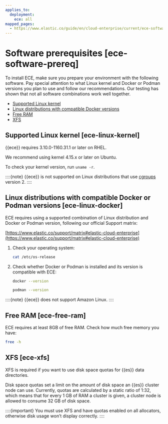 ```yaml
---
applies_to:
  deployment:
    ece: all
mapped_pages:
  - https://www.elastic.co/guide/en/cloud-enterprise/current/ece-software-prereq.html
---
```


# Software prerequisites [ece-software-prereq]

To install ECE, make sure you prepare your environment with the following software. Pay special attention to what Linux kernel and Docker or Podman versions you plan to use and follow our recommendations. Our testing has shown that not all software combinations work well together.

* [Supported Linux kernel](#ece-linux-kernel)
* [Linux distributions with compatible Docker versions](#ece-linux-docker)
* [Free RAM](#ece-free-ram)
* [XFS](#ece-xfs)


## Supported Linux kernel [ece-linux-kernel] 

{{ece}} requires 3.10.0-1160.31.1 or later on RHEL.

We recommend using kernel 4.15.x or later on Ubuntu.

To check your kernel version, run `uname -r`.

::::{note} 
{{ece}} is not supported on Linux distributions that use [cgroups](https://man7.org/linux/man-pages/man7/cgroups.7.html) version 2.
::::



## Linux distributions with compatible Docker or Podman versions [ece-linux-docker] 

ECE requires using a supported combination of Linux distribution and Docker or Podman version, following our official Support matrix:

[https://www.elastic.co/support/matrix#elastic-cloud-enterprise](https://www.elastic.co/support/matrix#elastic-cloud-enterprise)

1. Check your operating system:

    ```sh
    cat /etc/os-release
    ```

2. Check whether Docker or Podman is installed and its version is compatible with ECE:

    ```sh
    docker --version
    ```

    ```sh
    podman --version
    ```


::::{note} 
{{ece}} does not support Amazon Linux.
::::



## Free RAM [ece-free-ram] 

ECE requires at least 8GB of free RAM. Check how much free memory you have:

```sh
free -h
```


## XFS [ece-xfs] 

XFS is required if you want to use disk space quotas for {{es}} data directories.

Disk space quotas set a limit on the amount of disk space an {{es}} cluster node can use. Currently, quotas are calculated by a static ratio of 1:32, which means that for every 1 GB of RAM a cluster is given, a cluster node is allowed to consume 32 GB of disk space.

::::{important} 
You must use XFS and have quotas enabled on all allocators, otherwise disk usage won’t display correctly.
::::


